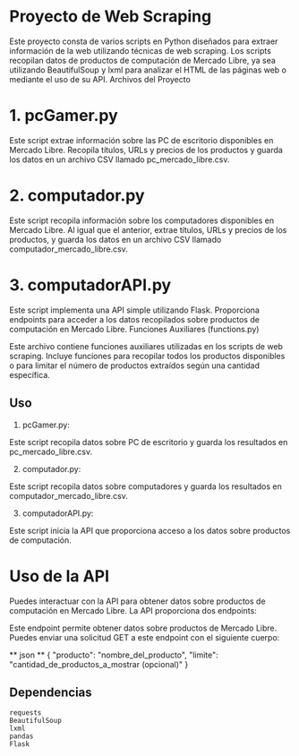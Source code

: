 # Proyecto de Web Scraping

Este proyecto consta de varios scripts en Python diseñados para extraer información de la web utilizando técnicas de web scraping. Los scripts recopilan datos de productos de computación de Mercado Libre, ya sea utilizando BeautifulSoup y lxml para analizar el HTML de las páginas web o mediante el uso de su API.
Archivos del Proyecto
# 1. pcGamer.py

Este script extrae información sobre las PC de escritorio disponibles en Mercado Libre. Recopila títulos, URLs y precios de los productos y guarda los datos en un archivo CSV llamado pc_mercado_libre.csv.

# 2. computador.py

Este script recopila información sobre los computadores disponibles en Mercado Libre. Al igual que el anterior, extrae títulos, URLs y precios de los productos, y guarda los datos en un archivo CSV llamado computador_mercado_libre.csv.

# 3. computadorAPI.py

Este script implementa una API simple utilizando Flask. Proporciona endpoints para acceder a los datos recopilados sobre productos de computación en Mercado Libre.
Funciones Auxiliares (functions.py)

Este archivo contiene funciones auxiliares utilizadas en los scripts de web scraping. Incluye funciones para recopilar todos los productos disponibles o para limitar el número de productos extraídos según una cantidad específica.

## Uso

1. pcGamer.py:

Este script recopila datos sobre PC de escritorio y guarda los resultados en pc_mercado_libre.csv.

2. computador.py:

Este script recopila datos sobre computadores y guarda los resultados en computador_mercado_libre.csv.

3. computadorAPI.py:

Este script inicia la API que proporciona acceso a los datos sobre productos de computación.
# Uso de la API

Puedes interactuar con la API para obtener datos sobre productos de computación en Mercado Libre. La API proporciona dos endpoints:

Este endpoint permite obtener datos sobre productos de Mercado Libre. Puedes enviar una solicitud GET a este endpoint con el siguiente cuerpo:

** json **
{
  "producto": "nombre_del_producto",
  "limite": "cantidad_de_productos_a_mostrar (opcional)"
}

## Dependencias

    requests
    BeautifulSoup
    lxml
    pandas
    Flask
